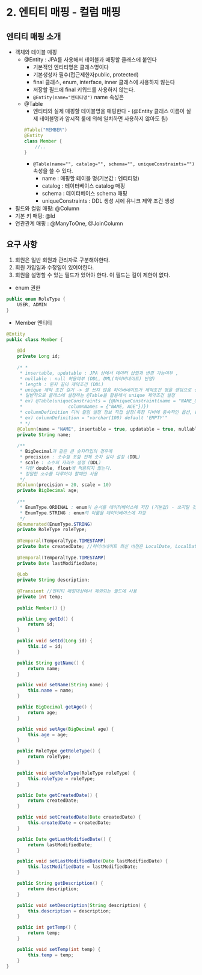 # 2. 엔티티 매핑 - 컬럼 매핑

## 엔티티 매핑 소개
- 객체와 테이블 매핑 
  - @Entity : JPA를 사용해서 테이블과 매핑할 클래스에 붙인다
    - 기본적인 엔티티명은 클래스명이다
    - 기본생성자 필수(접근제한자public, protected)
    - final 클래스, enum, interface, inner 클래스에 사용하지 않는다
    - 저장할 필드에 final 키워드를 사용하지 않는다.
    - `@Entity(name="엔티티명")` name 속성은 
  - @Table
    - 엔티티와 실제 매핑할 테이블명을 매핑한다 - (@Entity 클래스 이름이 실제 테이블명과 암시적 룰에 의해 일치하면 사용하지 않아도 됨)
    ```java
    @Table("MEMBER")
    @Entity
    class Member {
        //..
    }
    ```
    - `@Table(name="", catalog="", schema="", uniqueConstraints="")` 속성을 쓸 수 있다.
      - name : 매핑할 테이블 명(기본값 : 엔티티명)
      - catalog : 테이터베이스 catalog 매핑
      - schema : 데이터베이스 schema 매핑
      - uniqueConstraints : DDL 생성 시에 유니크 제약 조건 생성
- 필드와 컬럼 매핑: @Column
- 기본 키 매핑: @Id
- 연관관계 매핑 : @ManyToOne, @JoinColumn
## 요구 사항

1. 회원은 일반 회원과 관리자로 구분해야한다.  
2. 회원 가입일과 수정일이 있어야한다.  
3. 회원을 설명할 수 있는 필드가 있어야 한다. 이 필드는 길이 제한이 없다.  

- enum 권한
```java
public enum RoleType {
    USER, ADMIN
}
```
- Member 엔티티
```java
@Entity
public class Member {
   
    @Id 
    private Long id;
    
    /* *
     * insertable, updatable : JPA 상에서 데이터 삽입과 변경 가능여부 , 
     * nullable : null 허용여부 (DDL, DML(하이버네이트) 반영)
     * length : 문자 길이 제약조건 (DDL)
     * unique 제약 조건 걸기 -> 잘 쓰지 않음 하이버네이트가 제약조건 명을 랜덤으로 생상하기 때문
     * 일반적으로 클래스에 설정하는 @Table을 활용헤서 unique 제약조건 설정
     * ex) @Table(uniqueConstraints = {@UniqueConstraint(name = "NAME_UNIQUE", 
     *                 columnNames = {"NAME, AGE"})}) 
     * columnDefinition 디비 컬럼 설정 정보 직접 설정(특정 디비에 종속적인 옵션, DDL) 
     * ex) columnDefinition = "varchar(100) default 'EMPTY'"
     * */
    @Column(name = "NAME", insertable = true, updatable = true, nullable = false)
    private String name;
 
    /**
     * BigDecimal과 같은 큰 숫자타입의 경우에
     * precision : 소수점 포함 전체 숫자 길이 설정 (DDL)
     * scale : 소수의 자리수 설정 (DDL)
     * 다만 double, float에 적용되지 않는다.
     * 정밀한 소수를 다루어야 할때만 사용
     */
    @Column(precision = 20, scale = 10) 
    private BigDecimal age;
    
    /**
     * EnumType.ORDINAL : enum이 순서를 데이터베이스에 저장 (기본값) - 쓰지말 것 
     * EnumType.STRING : enum의 이룸을 데이터베이스에 저장
     */
    @Enumerated(EnumType.STRING)
    private RoleType roleType;
    
    @Temporal(TemporalType.TIMESTAMP)
    private Date createdDate; //하이버네이트 최신 버전은 LocalDate, LocalDateTime 사용가능
    
    @Temporal(TemporalType.TIMESTAMP)
    private Date lastModifiedDate;
    
    @Lob
    private String description;
    
    @Transient //엔티티 매핑대상에서 제외되는 필드에 사용
    private int temp;
    
    public Member() {}

    public Long getId() {
        return id;
    }

    public void setId(Long id) {
        this.id = id;
    }

    public String getName() {
        return name;
    }

    public void setName(String name) {
        this.name = name;
    }

    public BigDecimal getAge() {
        return age;
    }

    public void setAge(BigDecimal age) {
        this.age = age;
    }

    public RoleType getRoleType() {
        return roleType;
    }

    public void setRoleType(RoleType roleType) {
        this.roleType = roleType;
    }

    public Date getCreatedDate() {
        return createdDate;
    }

    public void setCreatedDate(Date createdDate) {
        this.createdDate = createdDate;
    }

    public Date getLastModifiedDate() {
        return lastModifiedDate;
    }

    public void setLastModifiedDate(Date lastModifiedDate) {
        this.lastModifiedDate = lastModifiedDate;
    }

    public String getDescription() {
        return description;
    }

    public void setDescription(String description) {
        this.description = description;
    }

    public int getTemp() {
        return temp;
    }

    public void setTemp(int temp) {
        this.temp = temp;
    }
}



```